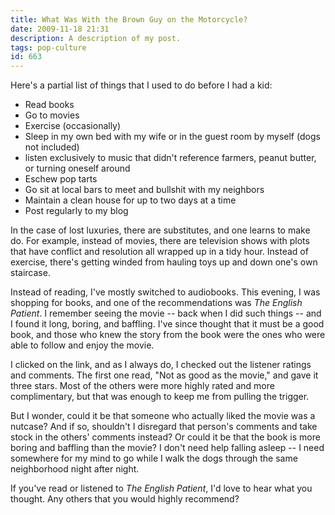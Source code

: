 ```yaml
---
title: What Was With the Brown Guy on the Motorcycle?
date: 2009-11-18 21:31
description: A description of my post.
tags: pop-culture
id: 663
---
```

Here's a partial list of things that I used to do before I had a kid:

<UL>
	<li>Read books</li>
	<li>Go to movies</li>
	<li>Exercise (occasionally)</li>
	<li>Sleep in my own bed with my wife or in the guest room by myself (dogs not included)
	</li><li>listen exclusively to music that didn't reference farmers, peanut butter, or turning oneself around</li>
	<li>Eschew pop tarts</li>
	<li>Go sit at local bars to meet and bullshit with my neighbors
	</li><li>Maintain a clean house for up to two days at a time</li>
	<li>Post regularly to my blog</li>
</UL>

In the case of lost luxuries, there are substitutes, and one learns to make do.  For example, instead of movies, there are television shows with plots that have conflict and resolution all wrapped up in a tidy hour.  Instead of exercise, there's getting winded from hauling toys up and down one's own staircase.

Instead of reading, I've mostly switched to audiobooks.  This evening, I was shopping for books, and one of the recommendations was *The English Patient*.  I remember seeing the movie -- back when I did such things -- and I found it long, boring, and baffling.  I've since thought that it must be a good book, and those who knew the story from the book were the ones who were able to follow and enjoy the movie.

I clicked on the link, and as I always do, I checked out the listener ratings and comments.  The first one read, "Not as good as the movie," and gave it three stars.  Most of the others were more highly rated and more complimentary, but that was enough to keep me from pulling the trigger.

But I wonder, could it be that someone who actually liked the movie was a nutcase?  And if so, shouldn't I disregard that person's comments and take stock in the others' comments instead?  Or could it be that the book is more boring and baffling than the movie?  I don't need help falling asleep -- I need somewhere for my mind to go while I walk the dogs through the same neighborhood night after night.

If you've read or listened to *The English Patient*, I'd love to hear what you thought.  Any others that you would highly recommend?